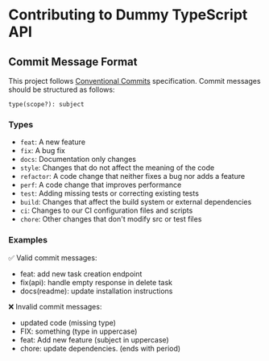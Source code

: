 # Contributing to Dummy TypeScript API

## Commit Message Format

This project follows [Conventional Commits](https://www.conventionalcommits.org/) specification. Commit messages should be structured as follows:

```
type(scope?): subject
```

### Types
- `feat`: A new feature
- `fix`: A bug fix
- `docs`: Documentation only changes
- `style`: Changes that do not affect the meaning of the code
- `refactor`: A code change that neither fixes a bug nor adds a feature
- `perf`: A code change that improves performance
- `test`: Adding missing tests or correcting existing tests
- `build`: Changes that affect the build system or external dependencies
- `ci`: Changes to our CI configuration files and scripts
- `chore`: Other changes that don't modify src or test files

### Examples
✅ Valid commit messages:
- feat: add new task creation endpoint
- fix(api): handle empty response in delete task
- docs(readme): update installation instructions

❌ Invalid commit messages:
- updated code (missing type)
- FIX: something (type in uppercase)
- feat: Add new feature (subject in uppercase)
- chore: update dependencies. (ends with period) 
